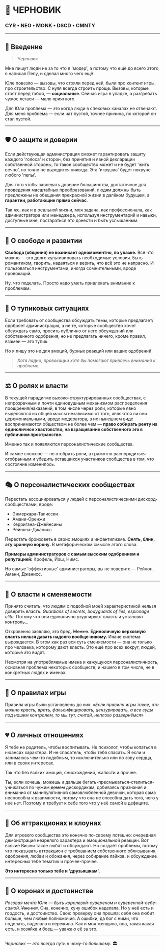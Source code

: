 # 📝 ЧЕРНОВИК

### CYR • NEO • MONK • DSCD • CMNTY

---

## 💭 Введение

> *Черновик*

Мне пишут люди не за то что я 'модер', а потому что ещё до всего этого, я написал Пепу, и сделал много чего ещё

Юле повезло — вызовы, что стояли перед ней, были про контент игры, про строительство. С нуля всегда строить проще. Вызовы, которые стоят перед тобой, — **социальные**. Сейчас игра в упадке, а разгребать чужое легаси — мало приятного.

Для Юли проблема — это когда люди в спековых каналах не отвечают. Для меня проблема — если чат пустой, точнее причина, по которой он стал пустой.

---

## 🛡️ О защите и доверии

Если действующая администрация сможет гарантировать защиту каждого 'голоса' и сторон, без принятия и явной декларации собственной стороны, то такое сообщество может и не будет 'жить вечно', но точно не выродится никогда. Эта 'игрушка' будет покруче любого 'пепы'.

Для того чтобы завоевать доверие большинства, достаточное для проведения масштабных преобразований, людям должны быть предложены не обещания прекрасной жизни в далёком будущем, а **гарантии, работающие прямо сейчас**.

Так же, как и в реальной жизни, моя задача, как профессионала, как администратора или менеджера, используя инструментарий и навыки, доступные мне, постараться это донести и быть услышанным.

---

## 🌱 О свободе и развитии

**Свобода (общения) не возникает одномоментно, по указке.** Всё что можно — это долго культивировать необходимые условия. Быть романтиком, творить, надеяться и верить, что всё это не напрасно. И пользоваться инструментами, иногда сомнительными, вроде провокаций.

Ну, что поделать. Просто надо уметь привлекать внимание к проблемам.

---

## 🚫 О тупиковых ситуациях

Если требовать от сообщества обсуждать темы, которые предлагает/одобряет администрация, а не те, которые сообщество хочет обсуждать само, просить публично от него обсуждений или собственного одобрения, но не предлагать ничего, кроме правил, взамен — это тупик.

Но я пишу это не для эмоций, бурных реакций или ваших одобрений.

> *Хотя ладно, провокации хотя бы помогают привлечь внимания к проблеме.*

---

## ⚖️ О ролях и власти

В текущей парадигме высоко-структурированных сообществах, с непрозрачным и почти единодушным механизмом распределения поощрения/наказаний, в том числе через роли, которые явно выделяются из общей массы независимо от того, являются ли они церемониальными, вроде модератора, в их нынешнем виде воспринимаются обществом не более чем — **право собирать ренту на единоличное хвастовство, на взращивание собственного эго в публичном пространстве**.

Именно так и появляются персоналистические сообщества.

И самое сложное — не отобрать роли, а грамотно распорядиться отобранным и убедить оставшихся участников сообщества в том, что состояние изменилось.

---

## 🎭 О персоналистических сообществах

Перестать ассоциироваться у людей с персоналистическими дискорд-сообществами, вроде:
- Энмеркара-Талиссии
- Амани-Оренжи  
- Керригана-Джейнсины
- Рейнона-Джанисс

Перестать бронзоветь в своих эмоциях и инфантилизме. **Снять, блин, эту сранную корону.** В метафорическом смысле этого слова.

**Примеры администраторов с самым высоким одобрением и репутацией:** Крофель, Йош, Нимс.

Но самые 'эффективные' администраторы, вы не поверите — Рейнон, Амани, Джанисс.

---

## 🔐 О власти и сменяемости

Принято считать, что людям с подобной моей характеристикой нельзя доверять власть. *Guardians of secrets, bodyguards of lies, espionage elite.* Потому что они единолично узурпируют власть и установят контроль...

Откровенно заявляю, это бред. ~~Можно~~. **Единоличную верховную власть нельзя давать надолго вообще никому.** Иначе система вырождается. В этом как раз вся суть сменяемости — она не только про человека, которому дают власть. Это ещё про всех вокруг, людей, которые это видят.

Несмотря на употребляемые имена и кажущуюся персоналистичность, основная проблема некоторых сообществ, и нашего в том числе, не в конкретных людях и именах.

---

## 🎯 О правилах игры

Правила игры были установлены до них. *«Если правила игры такие, что можно красть, врать, фальсифицировать, цензурировать, а все суды под нашим контролем, то мы тут, считай, неплохо развернёмся»*

---

## 💔 О личных отношениях

Я тебе не родитель, чтобы воспитывать. Не психолог, чтобы копаться в нюансах характера. И не спасатель, чтобы тебя спасать. Я если и занимаюсь чем-то подобным, то исключительно или по зову сердца, или в своих интересах.

Так что без всяких эмоций, снисхождений, жалости и прочее.

Ты, если хочешь, можешь и дальше бегать-пресмыкаться-стелиться-унижаться по чужим ~~домам~~ дискордикам, добиваясь признания и внимания от манипулятивной самовлюблённой девочки, которая сама неспособна к взаимности, потому что она не способна дать того, чего у неё нет. Поэтому и требует к себе того что у неё самой в дефиците.

---

## 🎪 Об аттракционах и клоунах

Для игрового сообщества это конечно по-своему потешно: очередная демонстрация незрелого характера и эмоциональной реакции. Вот всякие Вишни такое любят и обсуждают. Но создаёт проблемы, потому что показывать аттракцион с требованием собственного облизывания, одобрения, любви и обожания, через собирание лайков, и обсуждение интересных тебе тематик и прочее-прочее.

**Это интересно только тебе и 'друзьяшкам'.**

---

## 👑 О коронах и достоинстве

*Розовая мечта Юли — быть королевой-сувереном и суверенной-себе-самой.* ~~Уже нет~~. Она, конечно, кучу ошибок наделала. Но у неё есть и гордость, и достоинство. Свою проверку она прошла: себя она любит больше, чем любые полномочия. А ошибки, да бог с ними, что поделать, наделала и пережила. Как и моя женщина, она, такая какая есть, и хозяйка и боец — уважаю её за это.

---

*Черновик — это всегда путь к чему-то большему.* 🏛️





